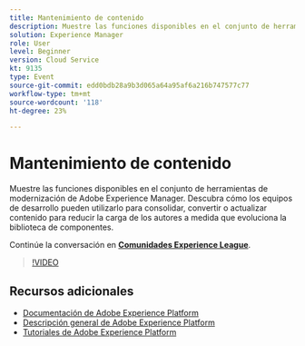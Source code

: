 ```yaml
---
title: Mantenimiento de contenido
description: Muestre las funciones disponibles en el conjunto de herramientas de modernización de Adobe Experience Manager. Descubra cómo los equipos de desarrollo pueden utilizarlo para consolidar, convertir o actualizar contenido para reducir la carga de los autores a medida que evoluciona la biblioteca de componentes.
solution: Experience Manager
role: User
level: Beginner
version: Cloud Service
kt: 9135
type: Event
source-git-commit: edd0bdb28a9b3d065a64a95af6a216b747577c77
workflow-type: tm+mt
source-wordcount: '118'
ht-degree: 23%

---
```


# Mantenimiento de contenido

Muestre las funciones disponibles en el conjunto de herramientas de modernización de Adobe Experience Manager. Descubra cómo los equipos de desarrollo pueden utilizarlo para consolidar, convertir o actualizar contenido para reducir la carga de los autores a medida que evoluciona la biblioteca de componentes.

Continúe la conversación en **[Comunidades Experience League](https://adobe.ly/3zJuUBH)**.

>[!VIDEO](https://video.tv.adobe.com/v/337577/?quality=12&learn=on&hidetitle=true)

## Recursos adicionales

- [Documentación de Adobe Experience Platform](https://experienceleague.adobe.com/docs/experience-platform.html)
- [Descripción general de Adobe Experience Platform](https://experienceleague.adobe.com/docs/experience-platform/landing/home.html?lang=es)
- [Tutoriales de Adobe Experience Platform](https://experienceleague.adobe.com/docs/platform-learn/tutorials/overview.html?lang=es)
